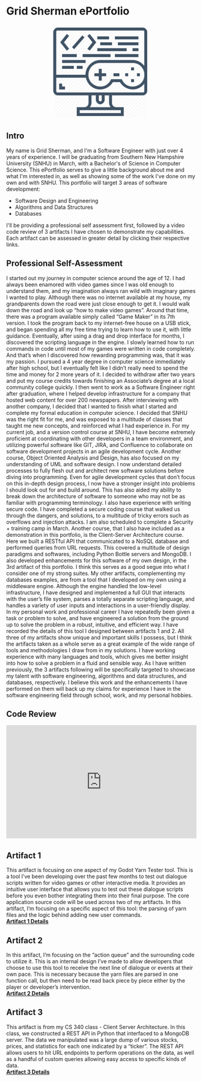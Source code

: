 # Grid Sherman ePortfolio
<img src="/assets/codegame.png" width="250" style="margin-left:125px;">

## Intro
My name is Grid Sherman, and I'm a Software Engineer with just over 4 years of experience. I will be graduating from Southern New Hampshire University (SNHU) in March, with a Bachelor's of Science in Computer Science. This ePortfolio serves to give a little background about me and what I'm interested in, as well as showing some of the work I've done on my own and with SNHU.
This portfolio will target 3 areas of software development:

- Software Design and Engineering
- Algorithms and Data Structures
- Databases

I'll be providing a professional self assessment first, followed by a video code review of 3 artifacts I have chosen to demonstrate my capabilities. Each artifact can be assessed in greater detail by clicking their respective links.

## Professional Self-Assessment
I started out my journey in computer science around the age of 12. I had always been enamored with video games since I was old enough to understand them, and my imagination always ran wild with imaginary games I wanted to play. Although there was no internet available at my house, my grandparents down the road were just close enough to get it. I would walk down the road and look up “how to make video games”. Around that time, there was a program available simply called “Game Maker” in its 7th version. I took the program back to my internet-free house on a USB stick, and began spending all my free time trying to learn how to use it, with little guidance. Eventually, after using a drag and drop interface for months, I discovered the scripting language in the engine. I slowly learned how to run commands in code until most of my games were written in code completely. And that’s when I discovered how rewarding programming was, that it was my passion.
  I pursued a 4 year degree in computer science immediately after high school, but I eventually felt like I didn’t really need to spend the time and money for 2 more years of it. I decided to withdraw after two years and put my course credits towards finishing an Associate’s degree at a local community college quickly. I then went to work as a Software Engineer right after graduation, where I helped develop infrastructure for a company that hosted web content for over 200 newspapers.
  After interviewing with another company, I decided that I wanted to finish what I started and complete my formal education in computer science. I decided that SNHU was the right fit for me, and was exposed to a multitude of classes that taught me new concepts, and reinforced what I had experience in.
  For my current job, and a version control course at SNHU, I have become extremely proficient at coordinating with other developers in a team environment, and utilizing powerful software like GIT, JIRA, and Confluence to collaborate on software development projects in an agile development cycle. Another course, Object Oriented Analysis and Design, has also focused on my understanding of UML and software design. I now understand detailed processes to fully flesh out and architect new software solutions before diving into programming. Even for agile development cycles that don’t focus on this in-depth design process, I now have a stronger insight into problems I should look out for and build around. This has also aided my ability to break down the architecture of software to someone who may not be as familiar with programming terminology. I also have experience with writing secure code. I have completed a secure coding course that walked us through the dangers, and solutions, to a multitude of tricky errors such as overflows and injection attacks. I am also scheduled to complete a Security + training camp in March.
  Another course, that I also have included as a demonstration in this portfolio, is the Client-Server Architecture course. Here we built a RESTful API that communicated to a NoSQL database and performed queries from URL requests. This covered a multitude of design paradigms and softwares, including Python Bottle servers and MongoDB. I also developed enhancements for this software of my own design, in the 3rd artifact of this portfolio. 
  I think this serves as a good segue into what I consider one of my strong suites. My other artifacts, complementing my databases examples, are from a tool that I developed on my own using a middleware engine. Although the engine handled the low-level infrastructure, I have designed and implemented a full GUI that interacts with the user’s file system, parses a totally separate scripting language, and handles a variety of user inputs and interactions in a user-friendly display. In my personal work and professional career I have repeatedly been given a task or problem to solve, and have engineered a solution from the ground up to solve the problem in a robust, intuitive, and efficient way. I have recorded the details of this tool I designed between artifacts 1 and 2. All three of my artifacts show unique and important skills I possess, but I think the artifacts taken as a whole serve as a great example of the wide range of tools and methodologies I draw from in my solutions. I have working experience with many languages and tools, which gives me better insight into how to solve a problem in a fluid and sensible way.
  As I have written previously, the 3 artifacts following will be specifically targeted to showcase my talent with software engineering, algorithms and data structures, and databases, respectively. I believe this work and the enhancements I have performed on them will back up my claims for experience I have in the software engineering field through school, work, and my personal hobbies.

## Code Review
<iframe width="506" height="300" src="https://www.youtube.com/embed/2Z_dmXj3cAo" frameborder="0" allow="accelerometer; autoplay; encrypted-media; gyroscope; picture-in-picture" allowfullscreen></iframe>

## Artifact 1
This artifact is focusing on one aspect of my Godot Yarn Tester tool. This is a tool I’ve been developing over the past few months to test out dialogue scripts written for video games or other interactive media. It provides an intuitive user interface that allows you to test out these dialogue scripts before you even bother integrating them into their final purpose. The core application source code will be used across two of my artifacts. In this artifact, I’m focusing on a specific aspect of this tool: the parsing of yarn files and the logic behind adding new user commands.  
[**Artifact 1 Details**](pages/artifact1.md)

## Artifact 2 
In this artifact, I’m focusing on the “action queue” and the surrounding code to utilize it. This is an internal design I’ve made to allow developers that choose to use this tool to receive the next line of dialogue or events at their own pace. This is necessary because the yarn files are parsed in one function call, but then need to be read back piece by piece either by the player or developer’s intervention.  
[**Artifact 2 Details**](pages/artifact2.md)

## Artifact 3
This artifact is from my CS 340 class - Client Server Architecture. In this class, we constructed a REST API in Python that interfaced to a MongoDB server. The data we manipulated was a large dump of various stocks, prices, and statistics for each one indicated by a “ticker”. The REST API allows users to hit URL endpoints to perform operations on the data, as well as a handful of custom queries allowing easy access to specific kinds of data.  
[**Artifact 3 Details**](pages/artifact3.md)
